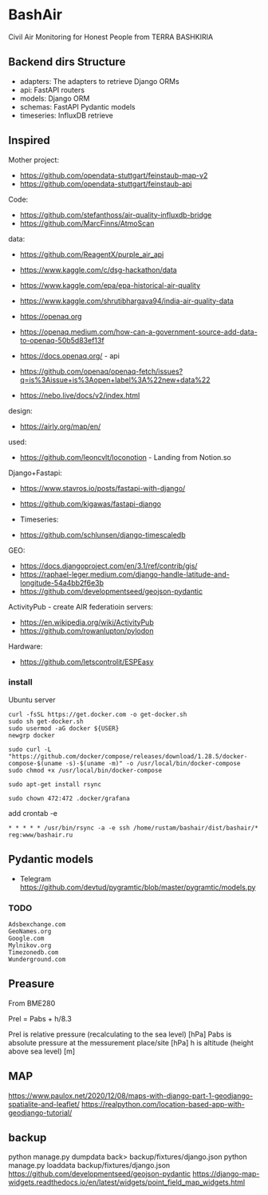 # BashAir

Civil Air Monitoring for Honest People from TERRA BASHKIRIA


## Backend dirs Structure

* adapters: The adapters to retrieve Django ORMs
* api: FastAPI routers
* models: Django ORM
* schemas: FastAPI Pydantic models
* timeseries: InfluxDB retrieve


## Inspired

Mother project:

* https://github.com/opendata-stuttgart/feinstaub-map-v2
* https://github.com/opendata-stuttgart/feinstaub-api

Code:

* https://github.com/stefanthoss/air-quality-influxdb-bridge
* https://github.com/MarcFinns/AtmoScan
  
data:

* https://github.com/ReagentX/purple_air_api
* https://www.kaggle.com/c/dsg-hackathon/data
* https://www.kaggle.com/epa/epa-historical-air-quality
* https://www.kaggle.com/shrutibhargava94/india-air-quality-data

* https://openaq.org
* https://openaq.medium.com/how-can-a-government-source-add-data-to-openaq-50b5d83ef13f
* https://docs.openaq.org/ - api
* https://github.com/openaq/openaq-fetch/issues?q=is%3Aissue+is%3Aopen+label%3A%22new+data%22

* https://nebo.live/docs/v2/index.html

design:

* https://airly.org/map/en/

used:

* https://github.com/leoncvlt/loconotion - Landing from Notion.so


Django+Fastapi:

* https://www.stavros.io/posts/fastapi-with-django/
* https://github.com/kigawas/fastapi-django

* Timeseries:
* https://github.com/schlunsen/django-timescaledb

GEO:
* https://docs.djangoproject.com/en/3.1/ref/contrib/gis/
* https://raphael-leger.medium.com/django-handle-latitude-and-longitude-54a4bb2f6e3b
* https://github.com/developmentseed/geojson-pydantic

ActivityPub - create AIR federatioin servers:
* https://en.wikipedia.org/wiki/ActivityPub
* https://github.com/rowanlupton/pylodon

Hardware:
* https://github.com/letscontrolit/ESPEasy


### install 

Ubuntu server

```shell
curl -fsSL https://get.docker.com -o get-docker.sh
sudo sh get-docker.sh
sudo usermod -aG docker ${USER}
newgrp docker

sudo curl -L "https://github.com/docker/compose/releases/download/1.28.5/docker-compose-$(uname -s)-$(uname -m)" -o /usr/local/bin/docker-compose
sudo chmod +x /usr/local/bin/docker-compose

sudo apt-get install rsync

sudo chown 472:472 .docker/grafana
```

add crontab -e
```shell
* * * * * /usr/bin/rsync -a -e ssh /home/rustam/bashair/dist/bashair/* reg:www/bashair.ru
```

## Pydantic models

* Telegram https://github.com/devtud/pygramtic/blob/master/pygramtic/models.py


### TODO

```shell
Adsbexchange.com
GeoNames.org
Google.com
Mylnikov.org
Timezonedb.com
Wunderground.com
```

## Preasure

From BME280

Prel = Pabs + h/8.3

Prel is relative pressure (recalculating to the sea level) [hPa]
Pabs is absolute pressure at the messurement place/site [hPa]
h is altitude (height above sea level) [m]


## MAP

https://www.paulox.net/2020/12/08/maps-with-django-part-1-geodjango-spatialite-and-leaflet/
https://realpython.com/location-based-app-with-geodjango-tutorial/


## backup 
python manage.py dumpdata back> backup/fixtures/django.json
python manage.py loaddata backup/fixtures/django.json
https://github.com/developmentseed/geojson-pydantic
https://django-map-widgets.readthedocs.io/en/latest/widgets/point_field_map_widgets.html
